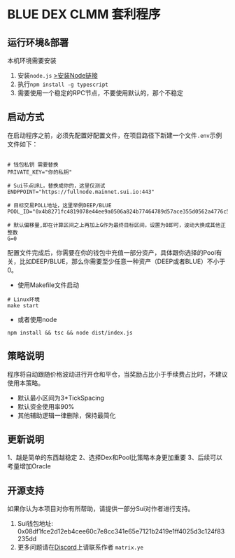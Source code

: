 # BLUE DEX CLMM 套利程序

## 运行环境&部署

本机环境需要安装

1. 安装`node.js` [>安装Node链接](https://nodejs.org/zh-cn/download/package-manager)
2. 执行`npm install -g typescript`
3. 需要使用一个稳定的RPC节点，不要使用默认的，那个不稳定
## 启动方式

在启动程序之前，必须先配置好配置文件，在项目路径下新建一个文件`.env`示例文件如下：

```.dotenv

# 钱包私钥 需要替换
PRIVATE_KEY="你的私钥"

# Sui节点URL，替换成你的，这里仅测试
ENDPPOINT="https://fullnode.mainnet.sui.io:443"

# 目标交易POLL地址，这里举例DEEP/BLUE
POOL_ID="0x4b8271fc4819078e44ee9a0506a824b77464789d57ace355d0562a4776c51840"

# 默认偏移量,即在计算区间之上再加上G作为最终目标区间，设置为0即可，波动大换成其他正整数
G=0
```

配置文件完成后，你需要在你的钱包中充值一部分资产，具体跟你选择的Pool有关，比如DEEP/BLUE，那么你需要至少任意一种资产（DEEP或者BLUE）不小于0。

- 使用Makefile文件启动

```shell
# Linux环境
make start
```

- 或者使用node

```shell
npm install && tsc && node dist/index.js
```

## 策略说明

程序将自动跟随价格波动进行开仓和平仓，当奖励占比小于手续费占比时，不建议使用本策略。

- 默认最小区间为3*TickSpacing
- 默认资金使用率90%
- 其他辅助逻辑一律删除，保持最简化

## 更新说明
1、越是简单的东西越稳定
2、选择Dex和Pool比策略本身更加重要
3、后续可以考量增加Oracle

## 开源支持
如果你认为本项目对你有所帮助，请提供一部分Sui对作者进行支持。
1. Sui钱包地址: 0x08df1fce2d12eb4cee60c7e8cc341e65e7121b2419e1ff4025d3c124f83235dd
2. 更多问题请在[Discord](https://discord.com/)上请联系作者 `matrix.ye`
